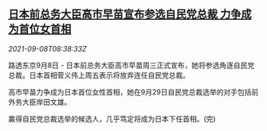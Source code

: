 <!--1631091663000-->
[日本前总务大臣高市早苗宣布参选自民党总裁 力争成为首位女首相](https://cn.reuters.com/article/japan-takaichi-ldp-election-0908-idCNKBS2G40PY)
------

<div><i>2021-09-08T08:38:33Z</i></div><p>路透东京9月8日 - 日本前总务大臣高市早苗周三正式宣布，她将参选角逐自民党总裁。日本首相菅义伟上周五表示将放弃连任自民党总裁。</p><p>高市早苗力争成为日本首位女性首相，她在9月29日自民党总裁选举的对手包括前外务大臣岸田文雄。</p><p>赢得自民党总裁选举的候选人，几乎笃定将成为日本下任首相。(完)</p>
